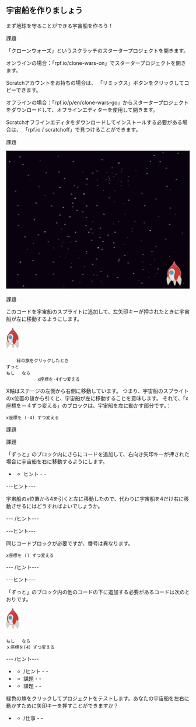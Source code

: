 ## 宇宙船を作りましょう

まず地球を守ることができる宇宙船を作ろう！

課題

「クローンウォーズ」というスクラッチのスタータープロジェクトを開きます。

オンラインの場合：「rpf.io/clone-wars-on」でスタータープロジェクトを開きます。

Scratchアカウントをお持ちの場合は、 「リミックス」ボタンをクリックしてコピーできます。

オフラインの場合：「rpf.io/p/en/clone-wars-go」からスタータープロジェクトをダウンロードして、オフラインエディターを使用して開きます。

Scratchオフラインエディタをダウンロードしてインストールする必要がある場合は、 「rpf.io / scratchoff」で見つけることができます。

課題

![スタータープロジェクト](images/starter-project.png)

課題

このコードを宇宙船のスプライトに追加して、左矢印キーが押されたときに宇宙船が左に移動するようにします。

![ロケットスプライト](images/rocket-sprite.png)

```blocks3
    緑の旗をクリックしたとき
ずっと 
もし　 なら
            x座標を-4ずつ変える
```

X軸はステージの左側から右側に移動しています。 つまり、宇宙船のスプライトのx位置の値から引くと、宇宙船が左に移動することを意味します。 それで、「x座標を－４ずつ変える」のブロックは、宇宙船を左に動かす部分です。：

```blocks3
x座標を (-4) ずつ変える
```

課題

課題

「ずっと」のブロック内にさらにコードを追加して、右向き矢印キーが押された場合に宇宙船を右に移動するようにします。

- - ヒント - -

\---ヒント\---

宇宙船のx位置から4を引くと左に移動したので、代わりに宇宙船を4だけ右に移動させるにはどうすればよいでしょうか。

\--- /ヒント\---

\---ヒント\---

同じコードブロックが必要ですが、番号は異なります。

```blocks3
x座標を () ずつ変える
```

\--- /ヒント\---

\---ヒント\---

「ずっと」のブロック内の他のコードの下に追加する必要があるコードは次のとおりです。

![ロケットスプライト](images/rocket-sprite.png)

```blocks3
もし　 なら
ｘ座標を(4）ずつ変える
```

\--- /ヒント\---

- - /ヒント - -

- - 課題 - -

- - 課題 - -

緑色の旗をクリックしてプロジェクトをテストします。あなたの宇宙船を左右に動かすために矢印キーを押すことができますか？

- - /仕事 - -